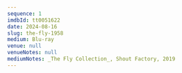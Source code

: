 ```yaml
---
sequence: 1
imdbId: tt0051622
date: 2024-08-16
slug: the-fly-1958
medium: Blu-ray
venue: null
venueNotes: null
mediumNotes: _The Fly Collection_, Shout Factory, 2019
---
```


